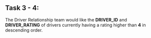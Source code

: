 ## Task 3 - 4:

The Driver Relationship team would like the **DRIVER_ID** and **DRIVER_RATING** of drivers currently having a rating higher than **4** in descending order.
